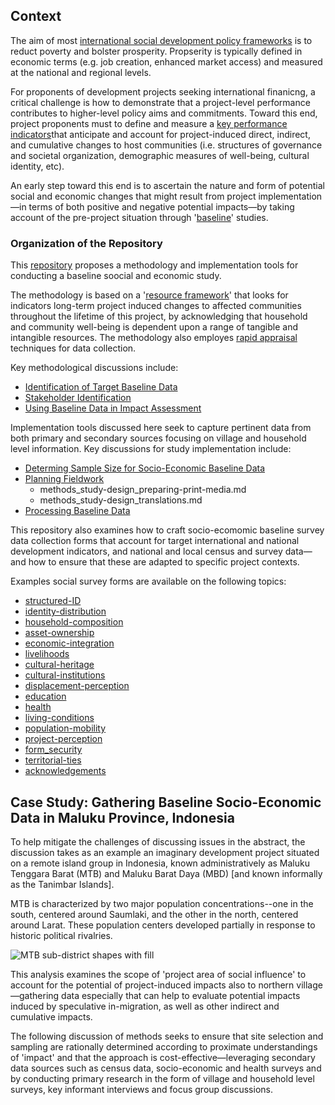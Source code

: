## Context

The aim of most [international social development policy frameworks](#) is to reduct poverty and bolster prosperity.
Propserity is typically defined in economic terms (e.g. job creation, enhanced market access) and measured at the national and regional levels.

For proponents of development projects seeking international finanicng, a critical challenge is how to demonstrate that a project-level performance contributes to higher-level policy aims and commitments. Toward this end, project proponents must to define and measure a [key performance indicators](#)that anticipate and account for project-induced direct, indirect, and cumulative changes to host communities (i.e. structures of governance and societal organization, demographic measures of well-being,  cultural identity, etc).

An early step toward this end is to ascertain the nature and form of potential social and economic changes that might result from project implementation&mdash;in terms of both positive and negative potential impacts&mdash;by taking account of the pre-project situation through '[baseline](#)' studies.

### Organization of the Repository

This [repository](https://github.com/aaronkyle/social-development/tree/master/context/thematic-issues/social-impact-assessment/baseline-studies) proposes a methodology and implementation tools for conducting a baseline soocial and economic study.

The methodology is based on a '[resource framework](#)' that looks for indicators long-term project induced changes to affected communities throughout the lifetime of this project, by acknowledging that household and community well-being is dependent upon a range of tangible and intangible resources. The methodology also employes [rapid appraisal](./methodology/methods_rapid-appraisal_defining-questionnaire.md) techniques for data collection.

Key methodological discussions include:

* [Identification of Target Baseline Data](./methodology/methods_identifying-target-baseline-data.md)
* [Stakeholder Identification](methods_stakeholder-identification.md)
* [Using Baseline Data in Impact Assessment](./methodology/methods_impact-analysis.md)

Implementation tools discussed here seek to capture pertinent data from both primary and secondary sources focusing on village and household level information. Key discussions for study implementation include:

* [Determing Sample Size for Socio-Economic Baseline Data](./methodology/methods_representative-samples.md)
* [Planning Fieldwork](./methodology/methods_planning-fieldwork.md)
    - methods_study-design_preparing-print-media.md
    - methods_study-design_translations.md
* [Processing Baseline Data](./methodology/methods_data-processing.md)

This repository also examines how to craft socio-ecomomic baseline survey data collection forms that account for target international and national development indicators, and national and local census and survey data&mdash;and how to ensure that these are adapted to specific project contexts.

Examples social survey forms are available on the following topics:

* [structured-ID](./survey-forms/survey-form_structured-ID.md)
* [identity-distribution](./survey-forms/survey-form_identity-distribution.md)
* [household-composition](./survey-forms/survey-form_household-composition.md)
* [asset-ownership](./survey-forms/survey-form_asset-ownership.md)
* [economic-integration](./survey-forms/survey-form_economic-integration.md)
* [livelihoods](./survey-forms/survey-form_livelihoods.md)
* [cultural-heritage](./survey-forms/survey-form_cultural-heritage.md)
* [cultural-institutions](./survey-forms/survey-form_cultural-institutions.md)
* [displacement-perception](./survey-forms/survey-form_displacement-perception.md)
* [education](./survey-forms/survey-form_education.md)
* [health](./survey-forms/survey-form_health.md)
* [living-conditions](./survey-forms/survey-form_living-conditions.md)
* [population-mobility](./survey-forms/survey-form_population-mobility.md)
* [project-perception](./survey-forms/survey-form_project-perception.md)
* [form_security](./survey-forms/survey-form_security.md)
* [territorial-ties](./survey-forms/survey-form_territorial-ties.md)
* [acknowledgements](./survey-forms/survey-form_acknowledgement.md)


## Case Study: Gathering Baseline Socio-Economic Data in Maluku Province, Indonesia

To help mitigate the challenges of discussing issues in the abstract, the discussion takes as an example an imaginary development project situated on a remote island group in Indonesia, known administratively as Maluku Tenggara Barat (MTB) and Maluku Barat Daya (MBD) [and known informally as the Tanimbar Islands].

MTB is characterized by two major population concentrations--one in the south, centered around Saumlaki, and the other in the north, centered around Larat.  These population centers developed partially in response to historic political rivalries.

![MTB sub-district shapes with fill](https://s3.amazonaws.com/geospatial-analysis/map-app/source_material/mockups/MTB+sub-district+shapes+with+fill.jpg "MTB sub-district shapes with fill.jpg")

This analysis examines the scope of 'project area of social influence' to account for the potential of project-induced impacts also to northern village&mdash;gathering data especially that can help to evaluate potential impacts induced by speculative in-migration, as well as other indirect and cumulative impacts.

The following discussion of methods seeks to ensure that site selection and sampling are rationally determined according to proximate understandings of 'impact' and that the approach is cost-effective&mdash;leveraging secondary data sources such as census data, socio-economic and health surveys and by conducting primary research in the form of village and household level surveys, key informant interviews and focus group discussions.
